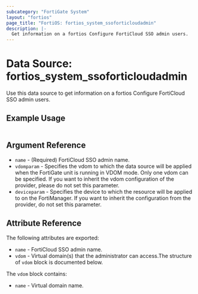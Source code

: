 ```yaml
---
subcategory: "FortiGate System"
layout: "fortios"
page_title: "FortiOS: fortios_system_ssoforticloudadmin"
description: |-
  Get information on a fortios Configure FortiCloud SSO admin users.
---
```


# Data Source: fortios_system_ssoforticloudadmin
Use this data source to get information on a fortios Configure FortiCloud SSO admin users.


## Example Usage

```hcl

```

## Argument Reference

* `name` - (Required) FortiCloud SSO admin name.
* `vdomparam` - Specifies the vdom to which the data source will be applied when the FortiGate unit is running in VDOM mode. Only one vdom can be specified. If you want to inherit the vdom configuration of the provider, please do not set this parameter.
* `deviceparam` - Specifies the device to which the resource will be applied to on the FortiManager. If you want to inherit the configuration from the provider, do not set this parameter.

## Attribute Reference

The following attributes are exported:

* `name` - FortiCloud SSO admin name.
* `vdom` - Virtual domain(s) that the administrator can access.The structure of `vdom` block is documented below.

The `vdom` block contains:

* `name` - Virtual domain name.
